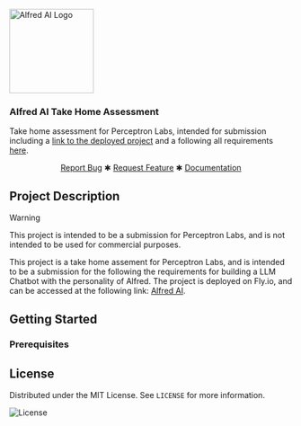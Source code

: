 <br />
<div align="left">
  <a href="/url">
    <img src="./assets/alfai-logo.svg" alt="Alfred AI Logo" height="150">
  </a>

<h3 align="left">
    Alfred AI Take Home Assessment
</h3>
  <p align="left">
    Take home assessment for Perceptron Labs, intended for submission including a 
    <a href="/url">link to the deployed project</a> and a following all requirements
    <a href="/url">here</a>.
    <br />
    <div align="center">
        <a href="/url">Report Bug</a>
        ✱
        <a href="/url">Request Feature</a>
        ✱
        <a href="/url">Documentation</a>
    </div>
  </p>
</div>

## Project Description

> [!WARNING]
> This project is intended to be a submission for Perceptron Labs, and is not intended to be used for commercial purposes.

This project is a take home assement for Perceptron Labs, and is intended to be a submission for the 
following the requirements for building a LLM Chatbot with the personality of Alfred. The project is
deployed on Fly.io, and can be accessed at the following link: [Alfred AI](https://alfred-ai.fly.dev).

## Getting Started

### Prerequisites

## License

Distributed under the MIT License. See `LICENSE` for more information.

![License](https://img.shields.io/github/license/Hi-kue/perceptron-tkhm-fullstack?style=default-rect)